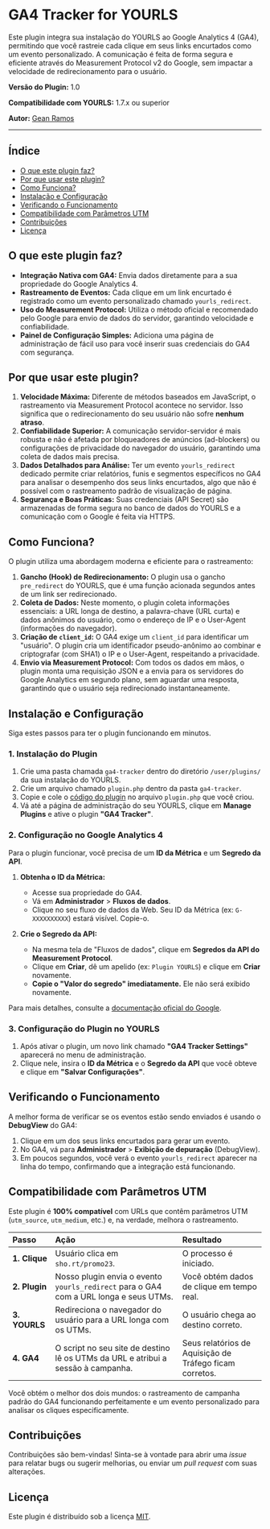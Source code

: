 # GA4 Tracker for YOURLS

Este plugin integra sua instalação do YOURLS ao Google Analytics 4 (GA4), permitindo que você rastreie cada clique em seus links encurtados como um evento personalizado. A comunicação é feita de forma segura e eficiente através do Measurement Protocol v2 do Google, sem impactar a velocidade de redirecionamento para o usuário.

**Versão do Plugin:** 1.0

**Compatibilidade com YOURLS:** 1.7.x ou superior

**Autor:** [Gean Ramos](https://geanramos.com.br)

---

## Índice

- [O que este plugin faz?](#o-que-este-plugin-faz)
- [Por que usar este plugin?](#por-que-usar-este-plugin)
- [Como Funciona?](#como-funciona)
- [Instalação e Configuração](#instalação-e-configuração)
- [Verificando o Funcionamento](#verificando-o-funcionamento)
- [Compatibilidade com Parâmetros UTM](#compatibilidade-com-parâmetros-utm)
- [Contribuições](#contribuições)
- [Licença](#licença)

## O que este plugin faz?

* **Integração Nativa com GA4:** Envia dados diretamente para a sua propriedade do Google Analytics 4.
* **Rastreamento de Eventos:** Cada clique em um link encurtado é registrado como um evento personalizado chamado `yourls_redirect`.
* **Uso do Measurement Protocol:** Utiliza o método oficial e recomendado pelo Google para envio de dados do servidor, garantindo velocidade e confiabilidade.
* **Painel de Configuração Simples:** Adiciona uma página de administração de fácil uso para você inserir suas credenciais do GA4 com segurança.

## Por que usar este plugin?

1.  **Velocidade Máxima:** Diferente de métodos baseados em JavaScript, o rastreamento via Measurement Protocol acontece no servidor. Isso significa que o redirecionamento do seu usuário não sofre **nenhum atraso**.
2.  **Confiabilidade Superior:** A comunicação servidor-servidor é mais robusta e não é afetada por bloqueadores de anúncios (ad-blockers) ou configurações de privacidade do navegador do usuário, garantindo uma coleta de dados mais precisa.
3.  **Dados Detalhados para Análise:** Ter um evento `yourls_redirect` dedicado permite criar relatórios, funis e segmentos específicos no GA4 para analisar o desempenho dos seus links encurtados, algo que não é possível com o rastreamento padrão de visualização de página.
4.  **Segurança e Boas Práticas:** Suas credenciais (API Secret) são armazenadas de forma segura no banco de dados do YOURLS e a comunicação com o Google é feita via HTTPS.

## Como Funciona?

O plugin utiliza uma abordagem moderna e eficiente para o rastreamento:

1.  **Gancho (Hook) de Redirecionamento:** O plugin usa o gancho `pre_redirect` do YOURLS, que é uma função acionada segundos antes de um link ser redirecionado.
2.  **Coleta de Dados:** Neste momento, o plugin coleta informações essenciais: a URL longa de destino, a palavra-chave (URL curta) e dados anônimos do usuário, como o endereço de IP e o User-Agent (informações do navegador).
3.  **Criação de `client_id`:** O GA4 exige um `client_id` para identificar um "usuário". O plugin cria um identificador pseudo-anônimo ao combinar e criptografar (com SHA1) o IP e o User-Agent, respeitando a privacidade.
4.  **Envio via Measurement Protocol:** Com todos os dados em mãos, o plugin monta uma requisição JSON e a envia para os servidores do Google Analytics em segundo plano, sem aguardar uma resposta, garantindo que o usuário seja redirecionado instantaneamente.

## Instalação e Configuração

Siga estes passos para ter o plugin funcionando em minutos.

### 1. Instalação do Plugin

1.  Crie uma pasta chamada `ga4-tracker` dentro do diretório `/user/plugins/` da sua instalação do YOURLS.
2.  Crie um arquivo chamado `plugin.php` dentro da pasta `ga4-tracker`.
3.  Copie e cole o [código do plugin](https://raw.githubusercontent.com/geanramos/ga4_tracker/refs/heads/main/plugin.php) no arquivo `plugin.php` que você criou.
4.  Vá até a página de administração do seu YOURLS, clique em **Manage Plugins** e ative o plugin **"GA4 Tracker"**.

### 2. Configuração no Google Analytics 4

Para o plugin funcionar, você precisa de um **ID da Métrica** e um **Segredo da API**.

1.  **Obtenha o ID da Métrica:**
    * Acesse sua propriedade do GA4.
    * Vá em **Administrador** > **Fluxos de dados**.
    * Clique no seu fluxo de dados da Web. Seu ID da Métrica (ex: `G-XXXXXXXXXX`) estará visível. Copie-o.

2.  **Crie o Segredo da API:**
    * Na mesma tela de "Fluxos de dados", clique em **Segredos da API do Measurement Protocol**.
    * Clique em **Criar**, dê um apelido (ex: `Plugin YOURLS`) e clique em **Criar** novamente.
    * **Copie o "Valor do segredo" imediatamente.** Ele não será exibido novamente.

Para mais detalhes, consulte a [documentação oficial do Google](https://developers.google.com/analytics/devguides/collection/protocol/v2/getting-started).

### 3. Configuração do Plugin no YOURLS

1.  Após ativar o plugin, um novo link chamado **"GA4 Tracker Settings"** aparecerá no menu de administração.
2.  Clique nele, insira o **ID da Métrica** e o **Segredo da API** que você obteve e clique em **"Salvar Configurações"**.

## Verificando o Funcionamento

A melhor forma de verificar se os eventos estão sendo enviados é usando o **DebugView** do GA4:

1.  Clique em um dos seus links encurtados para gerar um evento.
2.  No GA4, vá para **Administrador** > **Exibição de depuração** (DebugView).
3.  Em poucos segundos, você verá o evento `yourls_redirect` aparecer na linha do tempo, confirmando que a integração está funcionando.

## Compatibilidade com Parâmetros UTM

Este plugin é **100% compatível** com URLs que contêm parâmetros UTM (`utm_source`, `utm_medium`, etc.) e, na verdade, melhora o rastreamento.

| Passo | Ação | Resultado |
| :--- | :--- | :--- |
| **1. Clique** | Usuário clica em `sho.rt/promo23`. | O processo é iniciado. |
| **2. Plugin** | Nosso plugin envia o evento `yourls_redirect` para o GA4 com a URL longa e seus UTMs. | Você obtém dados de clique em tempo real. |
| **3. YOURLS** | Redireciona o navegador do usuário para a URL longa com os UTMs. | O usuário chega ao destino correto. |
| **4. GA4** | O script no seu site de destino lê os UTMs da URL e atribui a sessão à campanha. | Seus relatórios de Aquisição de Tráfego ficam corretos. |

Você obtém o melhor dos dois mundos: o rastreamento de campanha padrão do GA4 funcionando perfeitamente e um evento personalizado para analisar os cliques especificamente.

## Contribuições

Contribuições são bem-vindas! Sinta-se à vontade para abrir uma *issue* para relatar bugs ou sugerir melhorias, ou enviar um *pull request* com suas alterações.

## Licença

Este plugin é distribuído sob a licença [MIT](https://github.com/geanramos/ga4_tracker/blob/main/LICENSE).
